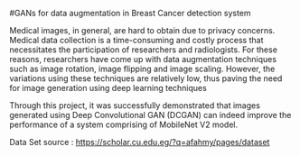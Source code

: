 #GANs for data augmentation in Breast Cancer detection system

Medical images, in general, are hard to obtain due to privacy concerns. Medical data collection is a time-consuming and costly process that necessitates the participation of researchers and radiologists. For these reasons, researchers have come up with data augmentation techniques such as image rotation, image flipping and image scaling. However, the variations using these techniques are relatively low, thus paving the need for image generation using deep learning techniques

Through this project, it was successfully demonstrated that images generated using Deep Convolutional GAN (DCGAN) can indeed improve the performance of a system comprising of MobileNet V2 model.

Data Set source : https://scholar.cu.edu.eg/?q=afahmy/pages/dataset
